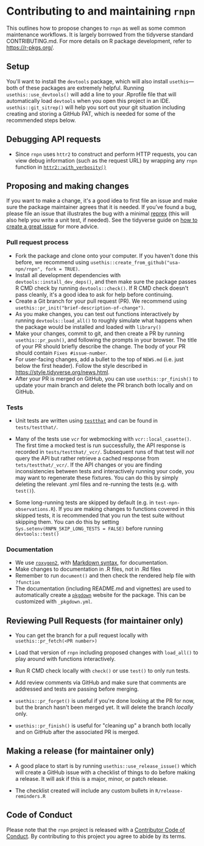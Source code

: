 # Contributing to and maintaining `rnpn`

This outlines how to propose changes to `rnpn` as well as some common maintenance workflows.
It is largely borrowed from the tidyverse standard CONTRIBUTING.md.
For more details on R package development, refer to <https://r-pkgs.org/>.

## Setup

You'll want to install the `devtools` package, which will also install `usethis`—both of these packages are extremely helpful.
Running `usethis::use_devtools()` will add a line to your .Rprofile file that will automatically load `devtools` when you open this project in an IDE.
`usethis::git_sitrep()` will help you sort out your git situation including creating and storing a GitHub PAT, which is needed for some of the recommended steps below.

## Debugging API requests

-   Since `rnpn` uses `httr2` to construct and perform HTTP requests, you can view debug information (such as the request URL) by wrapping any `rnpn` function in [`httr2::with_verbosity()`](https://httr2.r-lib.org/reference/with_verbosity.html)

## Proposing and making changes

If you want to make a change, it's a good idea to first file an issue and make sure the package maintainer agrees that it is needed.
If you’ve found a bug, please file an issue that illustrates the bug with a minimal [reprex](https://www.tidyverse.org/help/#reprex) (this will also help you write a unit test, if needed).
See the tidyverse guide on [how to create a great issue](https://code-review.tidyverse.org/issues/) for more advice.

### Pull request process

-   Fork the package and clone onto your computer. If you haven't done this before, we recommend using `usethis::create_from_github("usa-npn/rnpn", fork = TRUE)`.
-   Install all development dependencies with `devtools::install_dev_deps()`, and then make sure the package passes R CMD check by running `devtools::check()`. If R CMD check doesn't pass cleanly, it's a good idea to ask for help before continuing.
-   Create a Git branch for your pull request (PR). We recommend using `usethis::pr_init("brief-description-of-change")`.
-   As you make changes, you can test out functions interactively by running `devtools::load_all()` to roughly simulate what happens when the package would be installed and loaded with `library()`
-   Make your changes, commit to git, and then create a PR by running `usethis::pr_push()`, and following the prompts in your browser. The title of your PR should briefly describe the change. The body of your PR should contain `Fixes #issue-number`.
-   For user-facing changes, add a bullet to the top of `NEWS.md` (i.e. just below the first header). Follow the style described in <https://style.tidyverse.org/news.html>.
-   After your PR is merged on GitHub, you can use `usethis::pr_finish()` to update your main branch and delete the PR branch both locally and on GitHub.

### Tests

-   Unit tests are written using [`testthat`](https://cran.r-project.org/package=testthat) and can be found in `tests/testthat/`.

-   Many of the tests use `vcr` for webmocking with `vcr::local_casette()`.
    The first time a mocked test is run successfully, the API response is recorded in `tests/testthat/_vcr/`.
    Subsequent runs of that test will *not* query the API but rather retrieve a cached response from `tets/testthat/_vcr/`.
    If the API changes or you are finding inconsistencies between tests and interactively running your code, you may want to regenerate these fixtures.
    You can do this by simply deleting the relevant .yml files and re-running the tests (e.g. with `test()`).

-   Some long-running tests are skipped by default (e.g. in `test-npn-observations.R`).
    If you are making changes to functions covered in this skipped tests, it is recommended that you run the test suite without skipping them.
    You can do this by setting `Sys.setenv(RNPN_SKIP_LONG_TESTS = FALSE)` before running `devtools::test()`

### Documentation

-   We use [`roxygen2`](https://cran.r-project.org/package=roxygen2), with [Markdown syntax](https://cran.r-project.org/web/packages/roxygen2/vignettes/rd-formatting.html), for documentation.
-   Make changes to documentation in .R files, not in .Rd files
-   Remember to run `document()` and then check the rendered help file with `?function`
-   The documentation (including README.md and vignettes) are used to automatically create a [`pkgdown`](https://pkgdown.r-lib.org/) website for the package. This can be customized with `_pkgdown.yml`.

## Reviewing Pull Requests (for maintainer only)

-   You can get the branch for a pull request locally with `usethis::pr_fetch(<PR number>)`

-   Load that version of `rnpn` including proposed changes with `load_all()` to play around with functions interactively.

-   Run R CMD check locally with `check()` or use `test()` to only run tests.

-   Add review comments via GitHub and make sure that comments are addressed and tests are passing before merging.

-   `usethis::pr_forget()` is useful if you're done looking at the PR for now, but the branch hasn't been merged yet.
    It will delete the branch *locally* only.

-   `usethis::pr_finish()` is useful for "cleaning up" a branch both locally and on GitHub after the associated PR is merged.

## Making a release (for maintainer only)

-   A good place to start is by running `usethis::use_release_issue()` which will create a GitHub issue with a checklist of things to do before making a release.
    It will ask if this is a major, minor, or patch release.

-   The checklist created will include any custom bullets in `R/release-reminders.R`

## Code of Conduct

Please note that the `rnpn` project is released with a [Contributor Code of Conduct](https://ropensci.org/code-of-conduct/).
By contributing to this project you agree to abide by its terms.
